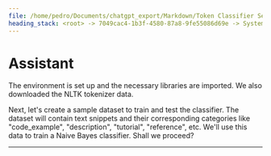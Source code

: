 ```yaml
---
file: /home/pedro/Documents/chatgpt_export/Markdown/Token Classifier Setup..md
heading_stack: <root> -> 7049cac4-1b3f-4580-87a8-9fe55086d69e -> System -> e179ded9-9f60-4738-93be-a4499fba828c -> System -> aaa20480-f877-4b91-a126-0ab43c876e05 -> User -> 0b1a1818-bf5a-4512-93fb-4cc2141fc1a9 -> Assistant -> 14f7dbc1-340f-4816-a087-bd1bfba100a7 -> Tool -> b64baf9f-de05-4932-bb5c-856dd7f3412b -> Assistant -> 016f628a-e89c-4676-84aa-b656bffb2a93 -> Tool -> 5348c801-dcbe-40bb-a64c-84c302f23f38 -> Assistant -> edfbcbe6-5256-4144-844d-f39a1140e39d -> Assistant -> ba54d961-50a4-413a-92a8-094e86e2361b -> Tool -> 28fdfc2e-cb1f-4050-8cc0-63e71098fd88 -> Assistant
---
```

# Assistant

The environment is set up and the necessary libraries are imported. We also downloaded the NLTK tokenizer data.

Next, let's create a sample dataset to train and test the classifier. The dataset will contain text snippets and their corresponding categories like "code_example", "description", "tutorial", "reference", etc. We'll use this data to train a Naive Bayes classifier. Shall we proceed?

---

